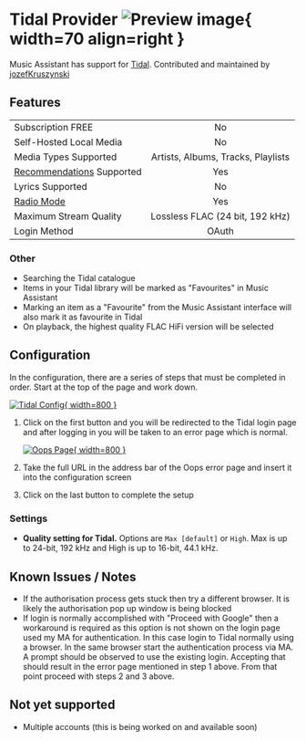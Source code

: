 # Tidal Provider ![Preview image](../assets/icons/tidal-icon.svg){ width=70 align=right }

Music Assistant has support for [Tidal](https://tidal.com). Contributed and maintained by [jozefKruszynski](https://github.com/jozefKruszynski)

## Features

|           |                     |
|:-----------------------|:---------------------:|
| Subscription FREE | No |
| Self-Hosted Local Media | No |
| Media Types Supported | Artists, Albums, Tracks, Playlists |
| [Recommendations](../ui.md#view-home) Supported | Yes |
| Lyrics Supported | No |
| [Radio Mode](../ui.md#track-menu) | Yes |
| Maximum Stream Quality | Lossless FLAC (24 bit, 192 kHz) |
| Login Method | OAuth |

### Other

- Searching the Tidal catalogue
- Items in your Tidal library will be marked as "Favourites" in Music Assistant
- Marking an item as a "Favourite" from the Music Assistant interface will also mark it as favourite in Tidal
- On playback, the highest quality FLAC HiFi version will be selected

## Configuration

In the configuration, there are a series of steps that must be completed in order. Start at the top of the page and work down. 

[![Tidal Config](../assets/screenshots/tidal-config.png){ width=800 }](../assets/screenshots/tidal-config.png)

1. Click on the first button and you will be redirected to the Tidal login page and after logging in you will be taken to an error page which is normal.

    [![Oops Page](../assets/screenshots/oops-page.png){ width=800 }](../assets/screenshots/oops-page.png)

2. Take the full URL in the address bar of the Oops error page and insert it into the configuration screen  

3. Click on the last button to complete the setup

### Settings

- <b>Quality setting for Tidal.</b> Options are `Max [default]` or `High`. Max is up to 24-bit, 192 kHz and High is up to 16-bit, 44.1 kHz.

## Known Issues / Notes

- If the authorisation process gets stuck then try a different browser. It is likely the authorisation pop up window is being blocked
- If login is normally accomplished with "Proceed with Google" then a workaround is required as this option is not shown on the login page used my MA for authentication. In this case login to Tidal normally using a browser. In the same browser start the authentication process via MA. A prompt should be observed to use the existing login. Accepting that should result in the error page mentioned in step 1 above. From that point proceed with steps 2 and 3 above.

## Not yet supported

- Multiple accounts (this is being worked on and available soon)
